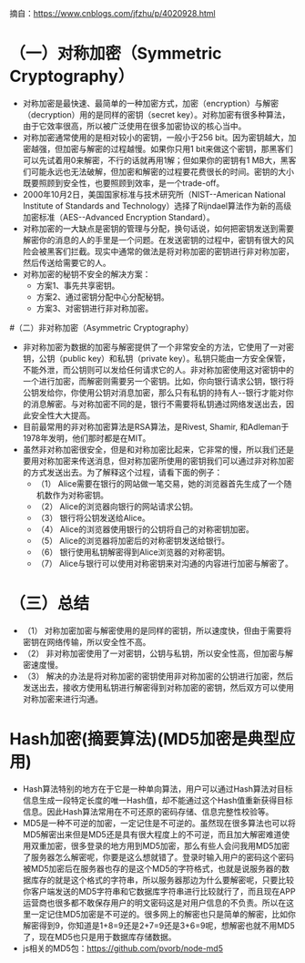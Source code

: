 摘自：https://www.cnblogs.com/jfzhu/p/4020928.html

# （一）对称加密（Symmetric Cryptography）
* 对称加密是最快速、最简单的一种加密方式，加密（encryption）与解密（decryption）用的是同样的密钥（secret key）。对称加密有很多种算法，由于它效率很高，所以被广泛使用在很多加密协议的核心当中。
* 对称加密通常使用的是相对较小的密钥，一般小于256 bit。因为密钥越大，加密越强，但加密与解密的过程越慢。如果你只用1 bit来做这个密钥，那黑客们可以先试着用0来解密，不行的话就再用1解；但如果你的密钥有1 MB大，黑客们可能永远也无法破解，但加密和解密的过程要花费很长的时间。密钥的大小既要照顾到安全性，也要照顾到效率，是一个trade-off。
* 2000年10月2日，美国国家标准与技术研究所（NIST--American National Institute of Standards and Technology）选择了Rijndael算法作为新的高级加密标准（AES--Advanced Encryption Standard）。
* 对称加密的一大缺点是密钥的管理与分配，换句话说，如何把密钥发送到需要解密你的消息的人的手里是一个问题。在发送密钥的过程中，密钥有很大的风险会被黑客们拦截。现实中通常的做法是将对称加密的密钥进行非对称加密，然后传送给需要它的人。
* 对称加密的秘钥不安全的解决方案：
    - 方案1、事先共享密钥。
    - 方案2、通过密钥分配中心分配秘钥。
    - 方案3、对密钥进行非对称加密。

#（二）非对称加密（Asymmetric Cryptography）
* 非对称加密为数据的加密与解密提供了一个非常安全的方法，它使用了一对密钥，公钥（public key）和私钥（private key）。私钥只能由一方安全保管，不能外泄，而公钥则可以发给任何请求它的人。非对称加密使用这对密钥中的一个进行加密，而解密则需要另一个密钥。比如，你向银行请求公钥，银行将公钥发给你，你使用公钥对消息加密，那么只有私钥的持有人--银行才能对你的消息解密。与对称加密不同的是，银行不需要将私钥通过网络发送出去，因此安全性大大提高。
* 目前最常用的非对称加密算法是RSA算法，是Rivest, Shamir, 和Adleman于1978年发明，他们那时都是在MIT。
* 虽然非对称加密很安全，但是和对称加密比起来，它非常的慢，所以我们还是要用对称加密来传送消息，但对称加密所使用的密钥我们可以通过非对称加密的方式发送出去。为了解释这个过程，请看下面的例子：
    - （1） Alice需要在银行的网站做一笔交易，她的浏览器首先生成了一个随机数作为对称密钥。
    - （2） Alice的浏览器向银行的网站请求公钥。
    - （3） 银行将公钥发送给Alice。
    - （4） Alice的浏览器使用银行的公钥将自己的对称密钥加密。
    - （5） Alice的浏览器将加密后的对称密钥发送给银行。
    - （6） 银行使用私钥解密得到Alice浏览器的对称密钥。
    - （7） Alice与银行可以使用对称密钥来对沟通的内容进行加密与解密了。

# （三）总结
* （1） 对称加密加密与解密使用的是同样的密钥，所以速度快，但由于需要将密钥在网络传输，所以安全性不高。
* （2） 非对称加密使用了一对密钥，公钥与私钥，所以安全性高，但加密与解密速度慢。
* （3） 解决的办法是将对称加密的密钥使用非对称加密的公钥进行加密，然后发送出去，接收方使用私钥进行解密得到对称加密的密钥，然后双方可以使用对称加密来进行沟通。

# Hash加密(摘要算法)(MD5加密是典型应用)
* Hash算法特别的地方在于它是一种单向算法，用户可以通过Hash算法对目标信息生成一段特定长度的唯一Hash值，却不能通过这个Hash值重新获得目标信息。因此Hash算法常用在不可还原的密码存储、信息完整性校验等。
* MD5是一种不可逆的加密，一定记住是不可逆的。虽然现在很多算法也可以将MD5解密出来但是MD5还是具有很大程度上的不可逆，而且加大解密难道使用双重加密，很多登录的地方用到MD5加密，那么有些人会问我用MD5加密了服务器怎么解密呢，你要是这么想就错了。登录时输入用户的密码这个密码被MD5加密后在服务器也存的是这个MD5的字符格式，也就是说服务器的数据库存的就是这个格式的字符串，所以服务器那边为什么要解密呢，只要比较你客户端发送的MD5字符串和它数据库字符串进行比较就行了，而且现在APP运营商也很多都不敢保存用户的明文密码这是对用户信息的不负责。所以在这里一定记住MD5加密是不可逆的。很多网上的解密也只是简单的解密，比如你解密得到9，你知道是1+8=9还是2+7=9还是3+6=9呢，想解密也就不用MD5了，现在MD5也只是用于数据库存储数据。
* js相关的MD5包：https://github.com/pvorb/node-md5
